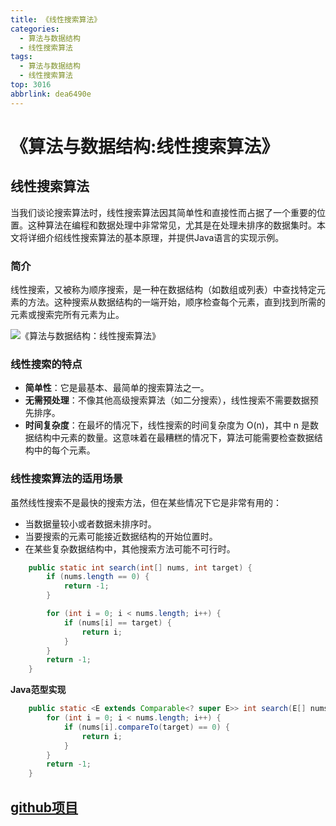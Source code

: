 ```yaml
---
title: 《线性搜索算法》
categories:
  - 算法与数据结构
  - 线性搜索算法
tags:
  - 算法与数据结构
  - 线性搜索算法
top: 3016
abbrlink: dea6490e
---
```


# 《算法与数据结构:线性搜索算法》

## 线性搜索算法

当我们谈论搜索算法时，线性搜索算法因其简单性和直接性而占据了一个重要的位置。这种算法在编程和数据处理中非常常见，尤其是在处理未排序的数据集时。本文将详细介绍线性搜索算法的基本原理，并提供Java语言的实现示例。

### **简介**

线性搜索，又被称为顺序搜索，是一种在数据结构（如数组或列表）中查找特定元素的方法。这种搜索从数据结构的一端开始，顺序检查每个元素，直到找到所需的元素或搜索完所有元素为止。

<!-- more -->

![《算法与数据结构：线性搜索算法》](https://cdn.nadav.com.cn/gh/nadav-cheung/img-repo/hexo-blog/v2-f132f7f77eaa719405993b4d66c99d8a_1440w.png)

### **线性搜索的特点**

- **简单性**：它是最基本、最简单的搜索算法之一。
- **无需预处理**：不像其他高级搜索算法（如二分搜索），线性搜索不需要数据预先排序。
- **时间复杂度**：在最坏的情况下，线性搜索的时间复杂度为 O(n)，其中 n 是数据结构中元素的数量。这意味着在最糟糕的情况下，算法可能需要检查数据结构中的每个元素。

### **线性搜索算法的适用场景**

虽然线性搜索不是最快的搜索方法，但在某些情况下它是非常有用的：

- 当数据量较小或者数据未排序时。
- 当要搜索的元素可能接近数据结构的开始位置时。
- 在某些复杂数据结构中，其他搜索方法可能不可行时。

```java
    public static int search(int[] nums, int target) {
        if (nums.length == 0) {
            return -1;
        }

        for (int i = 0; i < nums.length; i++) {
            if (nums[i] == target) {
                return i;
            }
        }
        return -1;
    }
```

**Java范型实现**

```java
    public static <E extends Comparable<? super E>> int search(E[] nums, E target) {
        for (int i = 0; i < nums.length; i++) {
            if (nums[i].compareTo(target) == 0) {
                return i;
            }
        }
        return -1;
    }
```

## [github项目](https://github.com/nadav-cheung/algorithm)
